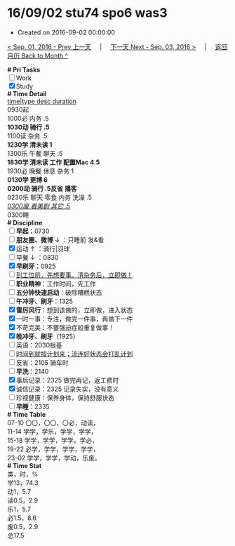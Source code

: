 # 16/09/02 stu74 spo6 was3

- Created on 2016-09-02 00:00:00

[< Sep. 01, 2016 - Prev 上一天](/_archived/lifelogs/2016/09/d01.md) &nbsp; &nbsp; | &nbsp; &nbsp; [下一天 Next - Sep. 03, 2016 >](/_archived/lifelogs/2016/09/d03.md) &nbsp; &nbsp; |  &nbsp; &nbsp; [返回月历 Back to Month ^](/_archived/lifelogs/2016/09/index.md)
<br/><div><b># Pri Tasks</b></div><div><input type="checkbox"/>Work</div><div><input checked="true" type="checkbox"/>Study</div><div><b># Time Detail</b></div><div><u>time|type desc duration</u></div><div>0930起</div><div>1000必 内务 .5</div><div><b>1030动 骑行 .5</b></div><div>1100读 杂务 .5</div><div><b>1230学 清未读 1</b></div><div>1300乐 午餐 聊天 .5</div><div><b>1830学 清未读 工作 配置Mac 4.5</b></div><div>1930必 晚餐 休息 杂务 1</div><div><b>0130学 更博 6</b></div><div><b>0200动 骑行 .5</b><b>反省 </b><b>播客</b></div><div>0230乐 聊天 零食 内务 洗澡 .5</div><div><u><i>0300废 看美剧 其它 .5</i></u></div><div>0300睡</div><div><b># Discipline</b></div><div><b><input type="checkbox"/></b><b>早起：</b>0730</div><div><b><input type="checkbox"/></b><b>朋友圈、微博</b> ↓ ：只睡前 发&amp;看</div><div><input checked="true" type="checkbox"/>运动 ↑ ：骑行|羽球</div><div><input type="checkbox"/>早餐 ↓ ：0830</div><div><b><input checked="true" type="checkbox"/></b><b>早刷牙：</b>0925</div><div><input type="checkbox"/><u>到工位前，先想要事。清杂务后，立即做！</u></div><div><input type="checkbox"/><b>职业精神</b>：工作时间，先工作</div><div><input type="checkbox"/><b>五分钟快速启动</b>：破除糟糕状态</div><div><input type="checkbox"/><b>午冲牙、刷牙</b>：1325</div><div><input checked="true" type="checkbox"/><b>雷厉风行</b>：想到该做的，立即做，进入状态</div><div><input checked="true" type="checkbox"/>一时一事：专注，做完一件事，再做下一件</div><div><input checked="true" type="checkbox"/>不苛完美：不要强迫症般重复做事！</div><div><b><input checked="true" type="checkbox"/></b><b>晚冲牙、刷牙</b>（1925）</div><div><input type="checkbox"/>英语：2030根基</div><div><u><input type="checkbox"/></u><u>时间到就按计划来；流连好状态会打乱计划</u></div><div><input type="checkbox"/>反省：2105 骑车时</div><div><input type="checkbox"/><b>早洗</b>：2140</div><div><input checked="true" type="checkbox"/>事后记录：2325 做完再记，返工费时</div><div><input checked="true" type="checkbox"/>诚信记录：2325 记录失实，没有意义</div><div><input type="checkbox"/>珍视健康：保养身体，保持舒服状态</div><div><input type="checkbox"/><b>早睡</b>：2335</div><div><b># Time Table</b></div><div>07-10 〇〇，〇〇，〇必，动读，</div><div>11-14 学学，学乐，学学，学学，</div><div>15-18 学学，学学，学学，学必，</div><div>19-22 必学，学学，学学，学学，</div><div>23-02 学学，学学，学动，乐废。</div><div><b># Time Stat</b></div><div>类，时，%</div><div>学13，74.3</div><div>动1，5.7</div><div>读0.5，2.9</div><div>乐1，5.7</div><div>必1.5，8.6</div><div>废0.5，2.9</div><div>总17.5</div>
